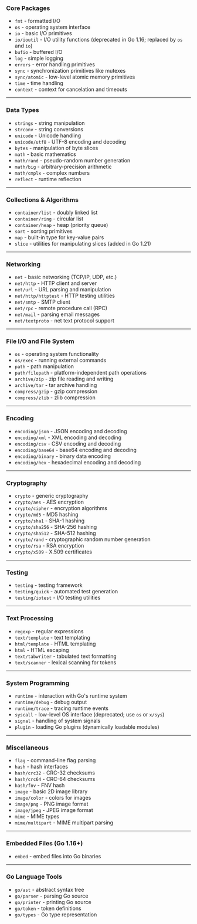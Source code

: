 ### **Core Packages**

- `fmt` - formatted I/O
- `os` - operating system interface
- `io` - basic I/O primitives
- `io/ioutil` - I/O utility functions (deprecated in Go 1.16; replaced by `os` and `io`)
- `bufio` - buffered I/O
- `log` - simple logging
- `errors` - error handling primitives
- `sync` - synchronization primitives like mutexes
- `sync/atomic` - low-level atomic memory primitives
- `time` - time handling
- `context` - context for cancelation and timeouts

---

### **Data Types**

- `strings` - string manipulation
- `strconv` - string conversions
- `unicode` - Unicode handling
- `unicode/utf8` - UTF-8 encoding and decoding
- `bytes` - manipulation of byte slices
- `math` - basic mathematics
- `math/rand` - pseudo-random number generation
- `math/big` - arbitrary-precision arithmetic
- `math/cmplx` - complex numbers
- `reflect` - runtime reflection

---

### **Collections & Algorithms**

- `container/list` - doubly linked list
- `container/ring` - circular list
- `container/heap` - heap (priority queue)
- `sort` - sorting primitives
- `map` - built-in type for key-value pairs
- `slice` - utilities for manipulating slices (added in Go 1.21)

---

### **Networking**

- `net` - basic networking (TCP/IP, UDP, etc.)
- `net/http` - HTTP client and server
- `net/url` - URL parsing and manipulation
- `net/http/httptest` - HTTP testing utilities
- `net/smtp` - SMTP client
- `net/rpc` - remote procedure call (RPC)
- `net/mail` - parsing email messages
- `net/textproto` - net text protocol support

---

### **File I/O and File System**

- `os` - operating system functionality
- `os/exec` - running external commands
- `path` - path manipulation
- `path/filepath` - platform-independent path operations
- `archive/zip` - zip file reading and writing
- `archive/tar` - tar archive handling
- `compress/gzip` - gzip compression
- `compress/zlib` - zlib compression

---

### **Encoding**

- `encoding/json` - JSON encoding and decoding
- `encoding/xml` - XML encoding and decoding
- `encoding/csv` - CSV encoding and decoding
- `encoding/base64` - base64 encoding and decoding
- `encoding/binary` - binary data encoding
- `encoding/hex` - hexadecimal encoding and decoding

---

### **Cryptography**

- `crypto` - generic cryptography
- `crypto/aes` - AES encryption
- `crypto/cipher` - encryption algorithms
- `crypto/md5` - MD5 hashing
- `crypto/sha1` - SHA-1 hashing
- `crypto/sha256` - SHA-256 hashing
- `crypto/sha512` - SHA-512 hashing
- `crypto/rand` - cryptographic random number generation
- `crypto/rsa` - RSA encryption
- `crypto/x509` - X.509 certificates

---

### **Testing**

- `testing` - testing framework
- `testing/quick` - automated test generation
- `testing/iotest` - I/O testing utilities

---

### **Text Processing**

- `regexp` - regular expressions
- `text/template` - text templating
- `html/template` - HTML templating
- `html` - HTML escaping
- `text/tabwriter` - tabulated text formatting
- `text/scanner` - lexical scanning for tokens

---

### **System Programming**

- `runtime` - interaction with Go's runtime system
- `runtime/debug` - debug output
- `runtime/trace` - tracing runtime events
- `syscall` - low-level OS interface (deprecated; use `os` or `x/sys`)
- `signal` - handling of system signals
- `plugin` - loading Go plugins (dynamically loadable modules)

---

### **Miscellaneous**

- `flag` - command-line flag parsing
- `hash` - hash interfaces
- `hash/crc32` - CRC-32 checksums
- `hash/crc64` - CRC-64 checksums
- `hash/fnv` - FNV hash
- `image` - basic 2D image library
- `image/color` - colors for images
- `image/png` - PNG image format
- `image/jpeg` - JPEG image format
- `mime` - MIME types
- `mime/multipart` - MIME multipart parsing

---

### **Embedded Files (Go 1.16+)**

- `embed` - embed files into Go binaries

---

### **Go Language Tools**

- `go/ast` - abstract syntax tree
- `go/parser` - parsing Go source
- `go/printer` - printing Go source
- `go/token` - token definitions
- `go/types` - Go type representation